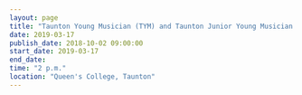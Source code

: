 ```yaml
---
layout: page
title: "Taunton Young Musician (TYM) and Taunton Junior Young Musician (TJYM)"
date: 2019-03-17
publish_date: 2018-10-02 09:00:00
start_date: 2019-03-17
end_date: 
time: "2 p.m."
location: "Queen's College, Taunton"
---
```


